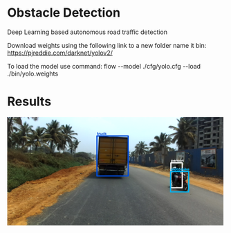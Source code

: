 # Obstacle Detection

Deep Learning based autonomous road traffic detection

Download weights using the following link to a new folder name it bin:
https://pjreddie.com/darknet/yolov2/

To load the model use command:
flow --model ./cfg/yolo.cfg --load ./bin/yolo.weights


# Results

<img src="results/objects.png" width="500" height="250">

